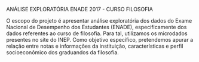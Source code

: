 ANÁLISE EXPLORATÓRIA ENADE 2017 - CURSO FILOSOFIA

O escopo do projeto é apresentar análise exploratória dos dados do  Exame Nacional de Desempenho dos Estudantes (ENADE), especificamente dos dados referentes ao curso de filosofia. Para tal, utilizamos os microdados presentes no site do INEP. Como objetivo específico, pretendemos apurar a relação entre notas e informações da instituição, características e perfil socioeconômico dos graduandos da filosofia.
